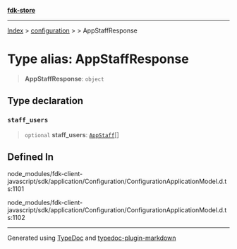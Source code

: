 [**fdk-store**](../../../README.md)
***

[Index](../../../API.md) > [configuration](../../README.md) > [<internal>](../README.md) > AppStaffResponse

# Type alias: AppStaffResponse

> **AppStaffResponse**: `object`

## Type declaration

### `staff_users`

> `optional` **staff\_users**: [`AppStaff`](type-alias.AppStaff.md)[]

## Defined In

node\_modules/fdk-client-javascript/sdk/application/Configuration/ConfigurationApplicationModel.d.ts:1101

node\_modules/fdk-client-javascript/sdk/application/Configuration/ConfigurationApplicationModel.d.ts:1102

***
Generated using [TypeDoc](https://typedoc.org/) and [typedoc-plugin-markdown](https://www.npmjs.com/package/typedoc-plugin-markdown)
